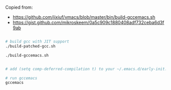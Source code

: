 

Copied from:
- https://github.com/jixiuf/vmacs/blob/master/bin/build-gccemacs.sh
- https://gist.github.com/mikroskeem/0a5c909c1880408adf732ceba6d3f9ab


```bash

# build gcc with JIT support
./build-patched-gcc.sh

./build-gccemacs.sh


# add (setq comp-deferred-compilation t) to your ~/.emacs.d/early-init.el

# run gccemacs
gccemacs
```




